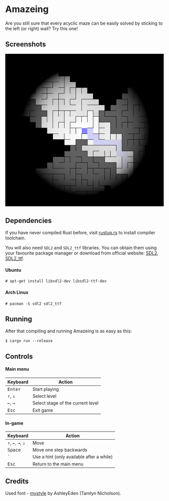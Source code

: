 # Amazeing

Are you still sure that every acyclic maze can be easily solved by sticking
to the left (or right) wall? Try this one!

## Screenshots
![Screenshot](screenshots/0.png)

## Dependencies
If you have never compiled Rust before, visit [rustup.rs](https://rustup.rs/) to install
compiler toolchain.

You will also need `SDL2` and `SDL2_ttf` libraries.
You can obtain them using your favourite package manager or download from official website:
[SDL2](https://www.libsdl.org/download-2.0.php),
[SDL2_ttf](https://www.libsdl.org/projects/SDL_ttf/).

#### Ubuntu
```
# apt-get install libsdl2-dev libsdl2-ttf-dev
```

#### Arch Linux
```
# pacman -S sdl2 sdl2_ttf
```


## Running
After that compiling and running Amazeing is as easy as this:
```
$ cargo run --release
```

## Controls

#### Main menu
Keyboard                | Action
----------------------- | ------------
<kbd>Enter</kbd>        | Start playing
<kbd>&uparrow;</kbd>, <kbd>&downarrow;</kbd> | Select level
<kbd>&leftarrow;</kbd>, <kbd>&rightarrow;</kbd> | Select stage of the current level
<kbd>Esc</kbd>          | Exit game

#### In-game
Keyboard                | Action
----------------------- | ------------
<kbd>&uparrow;</kbd>, <kbd>&leftarrow;</kbd>, <kbd>&rightarrow;</kbd>, <kbd>&downarrow;</kbd> | Move
<kbd>Space</kbd>        | Move one step backwards
<kbd>`</kbd>            | Use a hint (only available after a while)
<kbd>Esc</kbd>          | Return to the main menu

## Credits
Used font - [mystyle](https://www.fontspace.com/ashleyeden/mystyle) by
AshleyEden (Tamlyn Nicholson).
